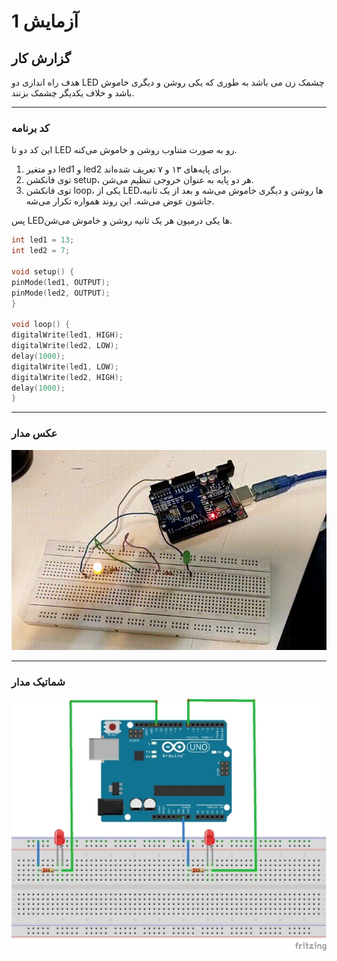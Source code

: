 # آزمایش 1 

## گزارش کار

هدف راه اندازی دو LED چشمک زن می باشد به طوری که یکی روشن و دیگری خاموش باشد و خلاف یکدیگر چشمک بزنند.

---

### کد برنامه 
این کد دو تا LED رو به صورت متناوب روشن و خاموش می‌کنه.

1. دو متغیر led1 و led2 برای پایه‌های ۱۳ و ۷ تعریف شده‌اند.
2. توی فانکشن setup، هر دو پایه به عنوان خروجی تنظیم می‌شن.
3. توی فانکشن loop، یکی از LEDها روشن و دیگری خاموش می‌شه و بعد از یک ثانیه، جاشون عوض می‌شه. این روند همواره تکرار می‌شه.

پس LEDها یکی درمیون هر یک ثانیه روشن و خاموش می‌شن.

```cpp
int led1 = 13;
int led2 = 7;

void setup() {
pinMode(led1, OUTPUT);
pinMode(led2, OUTPUT);
}

void loop() {
digitalWrite(led1, HIGH);   
digitalWrite(led2, LOW);
delay(1000);
digitalWrite(led1, LOW);
digitalWrite(led2, HIGH);   
delay(1000);
}
```

---

### عکس مدار


![micro and circuit](/pic/microprocessor_2.jpg)

---

### شماتیک مدار

![schematic](/pic/schematic_1.jpg)
